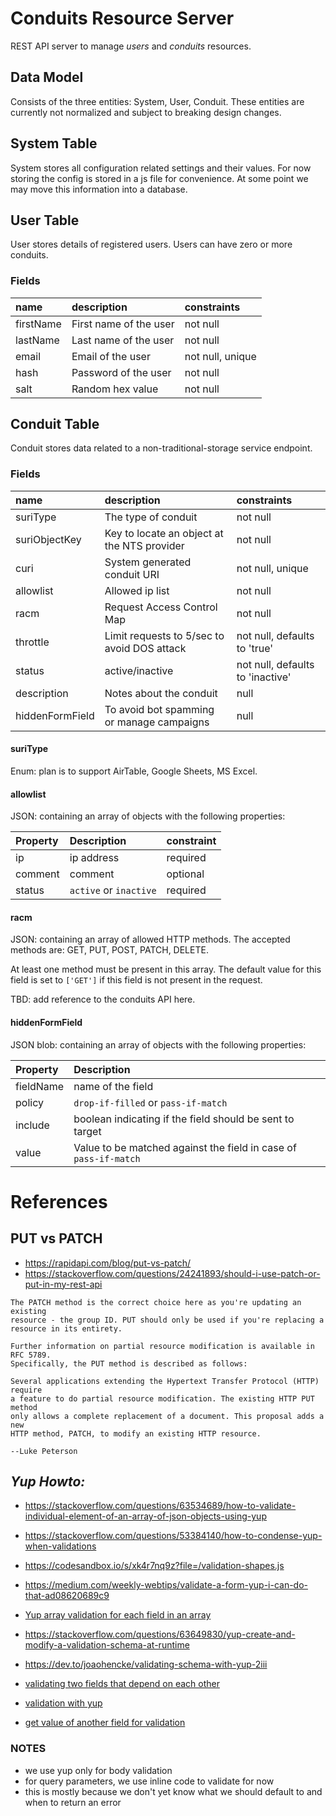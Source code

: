 # Conduits Resource Server
REST API server to manage *users* and *conduits* resources. 

## Data Model
Consists of the three entities: System, User, Conduit. These entities are
currently not normalized and subject to breaking design changes.

## System Table
System stores all configuration related settings and their values.
For now storing the config is stored in a js file for convenience. At some
point we may move this information into a database.

## User Table
User stores details of registered users. Users can have zero or more conduits.

### Fields
|  name     | description          | constraints       |
|:----------|:---------------------|:------------------|
| firstName |First name of the user| not null          |
| lastName  |Last name of the user | not null          |
| email     |Email of the user     | not null, unique  |
| hash      |Password of the user  | not null          |
| salt      |Random hex value      | not null          |

## Conduit Table
Conduit stores data related to a non-traditional-storage service endpoint.

### Fields
|  name           | description                                   | constraints                    |
|:----------------|:----------------------------------------------|:-------------------------------|
| suriType        |The type of conduit                            |not null                        |
| suriObjectKey   |Key to locate an object at the NTS provider    |not null                        |
| curi            |System generated conduit URI                   |not null, unique                |
| allowlist       |Allowed ip list                                |not null                        |
| racm            |Request Access Control Map |not null           |not null                        |
| throttle        |Limit requests to 5/sec to avoid DOS attack    |not null, defaults to 'true'    |
| status          |active/inactive                                |not null, defaults to 'inactive'|
| description     |Notes about the conduit                        |null                            |
| hiddenFormField |To avoid bot spamming or manage campaigns      |null                            |

#### suriType
Enum: plan is to support AirTable, Google Sheets, MS Excel.

#### allowlist
JSON: containing an array of objects with the following properties:

| Property  | Description            | constraint |
|:----------|:-----------------------|:-----------|
| ip        | ip address             | required   |
| comment   | comment                | optional   |
| status    | `active` or `inactive` | required   |

#### racm
JSON: containing an array of allowed HTTP methods. The accepted 
methods are:  GET, PUT, POST, PATCH, DELETE. 

At least one method must be present in this array. The default value for
this field is set to `['GET']` if this field is not present in the request.

TBD: add reference to the conduits API here.

#### hiddenFormField
JSON blob: containing an array of objects with the following properties:

| Property  | Description                                                      |
|:----------|:-----------------------------------------------------------------|
| fieldName | name of the field                                                |
| policy    | `drop-if-filled` or `pass-if-match`                              |
| include   | boolean indicating if the field should be sent to target         |
| value     | Value to be matched against the field in case of `pass-if-match` |

# References
## PUT vs PATCH
- https://rapidapi.com/blog/put-vs-patch/
- https://stackoverflow.com/questions/24241893/should-i-use-patch-or-put-in-my-rest-api

```
The PATCH method is the correct choice here as you're updating an existing
resource - the group ID. PUT should only be used if you're replacing a 
resource in its entirety.

Further information on partial resource modification is available in RFC 5789.
Specifically, the PUT method is described as follows:

Several applications extending the Hypertext Transfer Protocol (HTTP) require
a feature to do partial resource modification. The existing HTTP PUT method
only allows a complete replacement of a document. This proposal adds a new
HTTP method, PATCH, to modify an existing HTTP resource.

--Luke Peterson
```

## *Yup Howto:*

- https://stackoverflow.com/questions/63534689/how-to-validate-individual-element-of-an-array-of-json-objects-using-yup

- https://stackoverflow.com/questions/53384140/how-to-condense-yup-when-validations

- https://codesandbox.io/s/xk4r7nq9z?file=/validation-shapes.js

- https://medium.com/weekly-webtips/validate-a-form-yup-i-can-do-that-ad08620689c9

- [Yup array validation for each field in an array](https://github.com/jquense/yup/issues/952)

- https://stackoverflow.com/questions/63649830/yup-create-and-modify-a-validation-schema-at-runtime

- https://dev.to/joaohencke/validating-schema-with-yup-2iii

- [validating two fields that depend on each other](https://dev.to/gabrielterriaga/how-to-validate-two-fields-that-depend-on-each-other-with-yup-1ccg)
- [validation with yup](https://www.techzaion.com/validation-with-yup)
- [get value of another field for validation](https://stackoverflow.com/questions/63058945/get-the-value-of-another-field-for-validation-in-yup-schema)

### NOTES
- we use yup only for body validation
- for query parameters, we use inline code to validate for now
- this is mostly because we don't yet know what we should default
  to and when to return an error